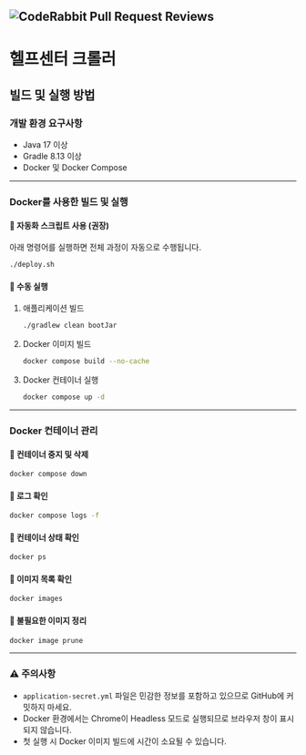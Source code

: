 ![CodeRabbit Pull Request Reviews](https://img.shields.io/coderabbit/prs/github/Minkyu222341/helpcenter-crawler?utm_source=oss&utm_medium=github&utm_campaign=Minkyu222341%2Fhelpcenter-crawler&labelColor=171717&color=FF570A&link=https%3A%2F%2Fcoderabbit.ai&label=CodeRabbit+Reviews)
---

# 헬프센터 크롤러

## 빌드 및 실행 방법

### 개발 환경 요구사항
- Java 17 이상
- Gradle 8.13 이상
- Docker 및 Docker Compose

---

### Docker를 사용한 빌드 및 실행

#### 🔹 자동화 스크립트 사용 (권장)
아래 명령어를 실행하면 전체 과정이 자동으로 수행됩니다.
```bash
./deploy.sh
```

#### 🔹 수동 실행
1. 애플리케이션 빌드
   ```bash
   ./gradlew clean bootJar
   ```
2. Docker 이미지 빌드
   ```bash
   docker compose build --no-cache
   ```
3. Docker 컨테이너 실행
   ```bash
   docker compose up -d
   ```

---

### Docker 컨테이너 관리

#### 🔹 컨테이너 중지 및 삭제
```bash
docker compose down
```

#### 🔹 로그 확인
```bash
docker compose logs -f
```

#### 🔹 컨테이너 상태 확인
```bash
docker ps
```

#### 🔹 이미지 목록 확인
```bash
docker images
```

#### 🔹 불필요한 이미지 정리
```bash
docker image prune
```

---

### ⚠️ 주의사항
- `application-secret.yml` 파일은 민감한 정보를 포함하고 있으므로 GitHub에 커밋하지 마세요.
- Docker 환경에서는 Chrome이 Headless 모드로 실행되므로 브라우저 창이 표시되지 않습니다.
- 첫 실행 시 Docker 이미지 빌드에 시간이 소요될 수 있습니다.

